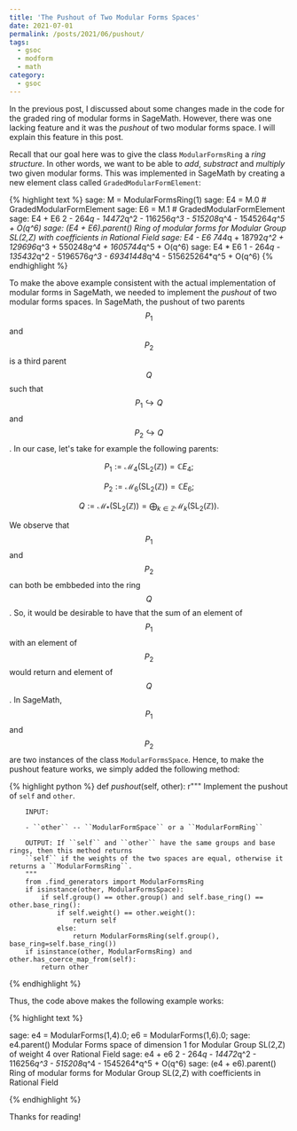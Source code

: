 ```yaml
---
title: 'The Pushout of Two Modular Forms Spaces'
date: 2021-07-01
permalink: /posts/2021/06/pushout/
tags:
  - gsoc
  - modform
  - math
category:
  - gsoc
---
```


In the previous post, I discussed about some changes made in the code for the graded ring of modular forms in SageMath. However, there was one lacking feature and it was the *pushout* of two modular forms space. I will explain this feature in this post.

Recall that our goal here was to give the class `ModularFormsRing` a *ring structure*. In other words, we want to be able to *add*, *substract* and *multiply* two given modular forms. This was implemented in SageMath by creating a new element class called `GradedModularFormElement`:

{% highlight text %}
sage: M = ModularFormsRing(1)
sage: E4 = M.0 # GradedModularFormElement
sage: E6 = M.1 # GradedModularFormElement
sage: E4 + E6
2 - 264*q - 14472*q^2 - 116256*q^3 - 515208*q^4 - 1545264*q^5 + O(q^6)
sage: (E4 + E6).parent()
Ring of modular forms for Modular Group SL(2,Z) with coefficients in Rational Field
sage: E4 - E6
744*q + 18792*q^2 + 129696*q^3 + 550248*q^4 + 1605744*q^5 + O(q^6)
sage: E4 * E6
1 - 264*q - 135432*q^2 - 5196576*q^3 - 69341448*q^4 - 515625264*q^5 + O(q^6)
{% endhighlight %}

To make the above example consistent with the actual implementation of modular forms in SageMath, we needed to implement the *pushout* of two modular forms spaces. In SageMath, the pushout of two parents $$P_1$$ and $$P_2$$ is a third parent $$Q$$ such that $$P_1 \hookrightarrow Q$$ and $$P_2 \hookrightarrow Q$$. In our case, let's take for example the following parents:

$$
P_1 := \mathcal{M}_4(\mathrm{SL}_2(\mathbb{Z})) = \mathbb{C}E_4;
$$

$$
P_2 := \mathcal{M}_6(\mathrm{SL}_2(\mathbb{Z})) = \mathbb{C}E_6;
$$


$$
Q:= \mathcal{M}_*(\mathrm{SL}_2(\mathbb{Z})) = \bigoplus_{k\in \mathbb{Z}} \mathcal{M}_k(\mathrm{SL}_2(\mathbb{Z})).
$$

We observe that $$P_1$$ and $$P_2$$ can both be embbeded into the ring $$Q$$. So, it would be desirable to have that the sum of an element of $$P_1$$ with an element of $$P_2$$ would return and element of $$Q$$. In SageMath, $$P_1$$ and $$P_2$$ are two instances of the class `ModularFormsSpace`. Hence, to make the pushout feature works, we simply added the following method:

{% highlight python %}
    def _pushout_(self, other):
        r"""
        Implement the pushout of ``self`` and ``other``.

        INPUT:

        - ``other`` -- ``ModularFormSpace`` or a ``ModularFormRing`` 

        OUTPUT: If ``self`` and ``other`` have the same groups and base rings, then this method returns
        ``self`` if the weights of the two spaces are equal, otherwise it returns a ``ModularFormsRing``.
        """
        from .find_generators import ModularFormsRing
        if isinstance(other, ModularFormsSpace):
            if self.group() == other.group() and self.base_ring() == other.base_ring():
                if self.weight() == other.weight():
                    return self
                else:
                    return ModularFormsRing(self.group(), base_ring=self.base_ring())
        if isinstance(other, ModularFormsRing) and other.has_coerce_map_from(self):
            return other
{% endhighlight %}

Thus, the code above makes the following example works:

{% highlight text %}

sage: e4 = ModularForms(1,4).0; e6 = ModularForms(1,6).0;
sage: e4.parent()
Modular Forms space of dimension 1 for Modular Group SL(2,Z) of weight 4 over Rational Field
sage: e4 + e6
2 - 264*q - 14472*q^2 - 116256*q^3 - 515208*q^4 - 1545264*q^5 + O(q^6)
sage: (e4 + e6).parent()
Ring of modular forms for Modular Group SL(2,Z) with coefficients in Rational Field

{% endhighlight %}

Thanks for reading!
